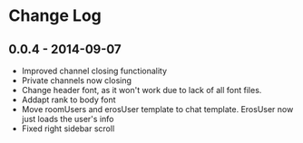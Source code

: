 # Change Log

## 0.0.4 - 2014-09-07
- Improved channel closing functionality
- Private channels now closing
- Change header font, as it won't work due to lack of all font files.
- Addapt rank to body font
- Move roomUsers and erosUser template to chat template. ErosUser now just loads the user's info
- Fixed right sidebar scroll
